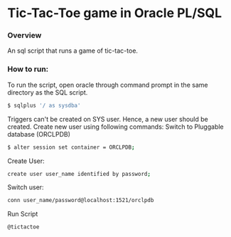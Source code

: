 # Tic-Tac-Toe game in Oracle PL/SQL

### Overview

An sql script that runs a game of tic-tac-toe.

### How to run:

To run the script, open oracle through command prompt in the same
directory as the SQL script.
```sh
$ sqlplus '/ as sysdba'
```

Triggers can't be created on SYS user. Hence, a new user should be
created. Create new user using following commands:
Switch to Pluggable database (ORCLPDB)
```sh
$ alter session set container = ORCLPDB;
```

Create User:
```sh
create user user_name identified by password;
```

Switch user:
```sh
conn user_name/password@localhost:1521/orclpdb
```

Run Script
```sh
@tictactoe
```
